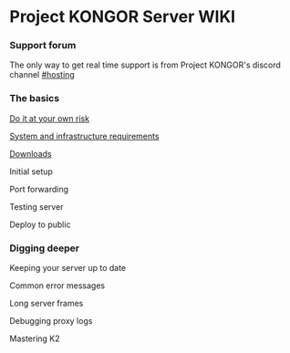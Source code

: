 # Project KONGOR Server WIKI

### Support forum

The only way to get real time support is from Project KONGOR's discord channel [#hosting](https://discord.com/channels/991034716360687637/1018466634408673340)

### The basics

[Do it at your own risk](basics/risks.md)

[System and infrastructure requirements](basics/system-and-infra.md)

[Downloads](basics/downloads.md)

Initial setup

Port forwarding

Testing server

Deploy to public



### Digging deeper

Keeping your server up to date

Common error messages

Long server frames

Debugging proxy logs

Mastering K2
